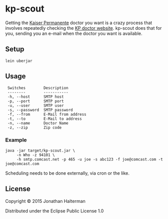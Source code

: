 # kp-scout

Getting the [Kaiser Permanente](http://kp.org) doctor you want is a crazy process that involves repeatedly checking the [KP doctor website](https://mydoctor.kaiserpermanente.org/cyd). kp-scout does that for you, sending you an e-mail when the doctor you want is available.

## Setup

```
lein uberjar
```

## Usage

```
 Switches        Description
 --------        -----------         
 -h, --host      SMTP host           
 -p, --port      SMTP port           
 -u, --user      SMTP user           
 -s, --password  SMTP password       
 -f, --from      E-Mail from address 
 -t, --to        E-Mail to address   
 -n, --name      Doctor Name         
 -z, --zip       Zip code  
```

### Example

```
java -jar target/kp-scout.jar \
     -n Who -z 94101 \
	 -h smtp.comcast.net -p 465 -u joe -s abc123 -f joe@comcast.com -t joe@comcast.com
```

Scheduling needs to be done externally, via cron or the like.

## License

Copyright © 2015 Jonathan Halterman

Distributed under the Eclipse Public License 1.0
